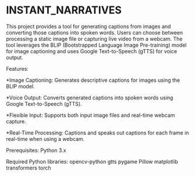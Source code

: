 # INSTANT_NARRATIVES

This project provides a tool for generating captions from images and converting those captions into spoken words. Users can choose between processing a static image file or capturing live video from a webcam. The tool leverages the BLIP (Bootstrapped Language Image Pre-training) model for image captioning and uses Google Text-to-Speech (gTTS) for voice output.

Features:

*Image Captioning: Generates descriptive captions for images using the BLIP model.

*Voice Output: Converts generated captions into spoken words using Google Text-to-Speech (gTTS).

*Flexible Input: Supports both input image files and real-time webcam capture.

*Real-Time Processing: Captions and speaks out captions for each frame in real-time when using a webcam.

Prerequisites:
Python 3.x

Required Python libraries:
opencv-python 
gtts 
pygame 
Pillow 
matplotlib 
transformers 
torch
